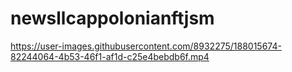 # newsllcappolonianftjsm

https://user-images.githubusercontent.com/8932275/188015674-82244064-4b53-46f1-af1d-c25e4bebdb6f.mp4

